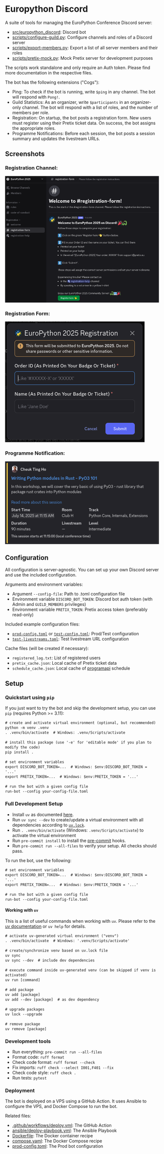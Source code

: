 # Europython Discord

A suite of tools for managing the EuroPython Conference Discord server:

* [src/europython_discord](./src/europython_discord): Discord bot
* [scripts/configure-guild.py](./scripts/configure-guild.py): Configure channels and roles of a Discord server
* [scripts/export-members.py](./scripts/export-members.py): Export a list of all server members and their roles
* [scripts/pretix-mock.py](./scripts/pretix-mock.py): Mock Pretix server for development purposes

The scripts work standalone and only require an Auth token. Please find more documentation in the respective files.

The bot has the following extensions ("Cogs"):

* Ping: To check if the bot is running, write `$ping` in any channel. The bot will respond with `Pong!`.
* Guild Statistics: As an organizer, write `$participants` in an organizer-only channel. The bot will respond with a list of roles, and the number of members per role.
* Registration: On startup, the bot posts a registration form. New users must register using their Pretix ticket data. On success, the bot assigns the appropriate roles.
* Programme Notifications: Before each session, the bot posts a session summary and updates the livestream URLs.

## Screenshots
### Registration Channel:
![Registration Channel](docs/img/registration-channel.png)

### Registration Form:
![Registration Form](docs/img/registration-form.png)

### Programme Notification:
![Programme Notification](docs/img/programme-notification.png)

## Configuration

All configuration is server-agnostic. You can set up your own Discord server and use the included configuration.

Arguments and environment variables:

* Argument `--config-file`: Path to .toml configuration file
* Environment variable `DISCORD_BOT_TOKEN`: Discord bot auth token (with Admin and `GUILD_MEMBERS` privileges)
* Environment variable `PRETIX_TOKEN`: Pretix access token (preferably read-only)

Included example configuration files:

* [`prod-config.toml`](./prod-config.toml) or [`test-config.toml`](./test-config.toml): Prod/Test configuration
* [`test-livestreams.toml`](./test-livestreams.toml): Test livestream URL configuration

Cache files (will be created if necessary):

* `registered_log.txt`: List of registered users
* `pretix_cache.json`: Local cache of Pretix ticket data
* `schedule_cache.json`: Local cache of [programapi](https://github.com/europython/programapi) schedule

## Setup
### Quickstart using `pip`

If you just want to try the bot and skip the development setup, you can use `pip` (requires Python >= 3.11):

```shell
# create and activate virtual environment (optional, but recommended)
python -m venv .venv
. .venv/bin/activate  # Windows: .venv/Scripts/activate

# install this package (use '-e' for 'editable mode' if you plan to modify the code)
pip install .

# set environment variables
export DISCORD_BOT_TOKEN=...  # Windows: $env:DISCORD_BOT_TOKEN = '...'
export PRETIX_TOKEN=...  # Windows: $env:PRETIX_TOKEN = '...'

# run the bot with a given config file
run-bot --config your-config-file.toml
```

### Full Development Setup

* Install `uv` as documented [here](https://docs.astral.sh/uv/getting-started/installation/).
* Run `uv sync --dev` to create/update a virtual environment with all dependencies according to [`uv.lock`](./uv.lock).
* Run `. .venv/bin/activate` (Windows: `.venv/Scripts/activate`) to activate the virtual environment
* Run `pre-commit install` to install the [pre-commit](https://pre-commit.com/) hooks.
* Run `pre-commit run --all-files` to verify your setup. All checks should pass.

To run the bot, use the following:

```shell
# set environment variables
export DISCORD_BOT_TOKEN=...  # Windows: $env:DISCORD_BOT_TOKEN = '...'
export PRETIX_TOKEN=...  # Windows: $env:PRETIX_TOKEN = '...'

# run the bot with a given config file
run-bot --config your-config-file.toml
```

#### Working with `uv`

This is a list of useful commands when working with `uv`.
Please refer to the [uv documentation](https://docs.astral.sh/uv) or `uv help` for details.

```shell
# activate uv-generated virtual environment ("venv")
. .venv/bin/activate  # Windows: '.venv/Scripts/activate'

# create/synchronize venv based on uv.lock file
uv sync
uv sync --dev  # include dev dependencies

# execute command inside uv-generated venv (can be skipped if venv is activated)
uv run [command]

# add package
uv add [package]
uv add --dev [package]  # as dev dependency

# upgrade packages
uv lock --upgrade

# remove package
uv remove [package]
```

### Development tools

* Run everything: `pre-commit run --all-files`
* Format code: `ruff format`
* Check code format: `ruff format --check`
* Fix imports: `ruff check --select I001,F401 --fix`
* Check code style: `ruff check .`
* Run tests: `pytest`

### Deployment

The bot is deployed on a VPS using a GitHub Action.
It uses Ansible to configure the VPS, and Docker Compose to run the bot.

Related files:

* [.github/workflows/deploy.yml](./.github/workflows/deploy.yml): The GitHub Action
* [ansible/deploy-playbook.yml](./ansible/deploy-playbook.yml): The Ansible Playbook
* [Dockerfile](./Dockerfile): The Docker container recipe
* [compose.yaml](./compose.yaml): The Docker Compose recipe
* [prod-config.toml](./prod-config.toml): The Prod bot configuration
